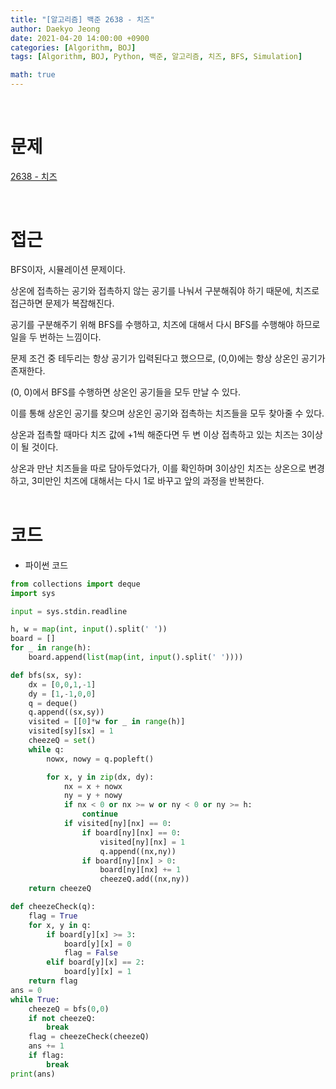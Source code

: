 ```yaml
---
title: "[알고리즘] 백준 2638 - 치즈"
author: Daekyo Jeong
date: 2021-04-20 14:00:00 +0900
categories: [Algorithm, BOJ]
tags: [Algorithm, BOJ, Python, 백준, 알고리즘, 치즈, BFS, Simulation]

math: true
---
```



<br/>

# **문제**

[2638 - 치즈](https://www.acmicpc.net/problem/2638)

<br/>

# **접근**

BFS이자, 시뮬레이션 문제이다.  

상온에 접촉하는 공기와 접촉하지 않는 공기를 나눠서 구분해줘야 하기 때문에, 치즈로 접근하면 문제가 복잡해진다.  

공기를 구분해주기 위해 BFS를 수행하고, 치즈에 대해서 다시 BFS를 수행해야 하므로 일을 두 번하는 느낌이다.  

문제 조건 중 테두리는 항상 공기가 입력된다고 했으므로, (0,0)에는 항상 상온인 공기가 존재한다.  

(0, 0)에서 BFS를 수행하면 상온인 공기들을 모두 만날 수 있다.  

이를 통해 상온인 공기를 찾으며 상온인 공기와 접촉하는 치즈들을 모두 찾아줄 수 있다.  

상온과 접촉할 때마다 치즈 값에 +1씩 해준다면 두 변 이상 접촉하고 있는 치즈는 3이상이 될 것이다.  

상온과 만난 치즈들을 따로 담아두었다가, 이를 확인하며 3이상인 치즈는 상온으로 변경하고, 3미만인 치즈에 대해서는 다시 1로 바꾸고 앞의 과정을 반복한다.  
<br/>

# **코드**

- 파이썬 코드   

```py
from collections import deque
import sys

input = sys.stdin.readline

h, w = map(int, input().split(' '))
board = []
for _ in range(h):
    board.append(list(map(int, input().split(' '))))

def bfs(sx, sy):
    dx = [0,0,1,-1]
    dy = [1,-1,0,0]
    q = deque()
    q.append((sx,sy))
    visited = [[0]*w for _ in range(h)]
    visited[sy][sx] = 1
    cheezeQ = set()
    while q:
        nowx, nowy = q.popleft()

        for x, y in zip(dx, dy):
            nx = x + nowx
            ny = y + nowy
            if nx < 0 or nx >= w or ny < 0 or ny >= h:
                continue
            if visited[ny][nx] == 0:
                if board[ny][nx] == 0:
                    visited[ny][nx] = 1
                    q.append((nx,ny))
                if board[ny][nx] > 0:
                    board[ny][nx] += 1
                    cheezeQ.add((nx,ny))
    return cheezeQ

def cheezeCheck(q):        
    flag = True
    for x, y in q:
        if board[y][x] >= 3:
            board[y][x] = 0
            flag = False
        elif board[y][x] == 2:
            board[y][x] = 1
    return flag
ans = 0
while True:
    cheezeQ = bfs(0,0)
    if not cheezeQ:
        break
    flag = cheezeCheck(cheezeQ)
    ans += 1
    if flag:
        break
print(ans)



```

<br/>
